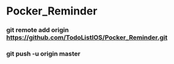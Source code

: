 # Pocker_Reminder
### git remote add origin https://github.com/TodoListIOS/Pocker_Reminder.git
### git push -u origin master
